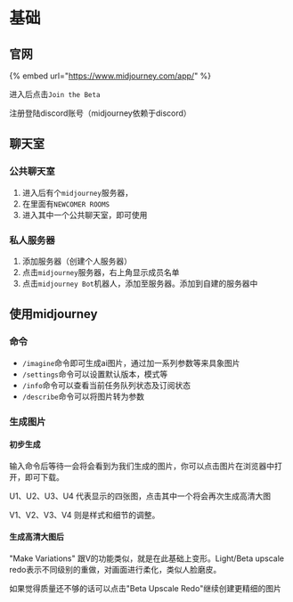 # 基础

## 官网

{% embed url="https://www.midjourney.com/app/" %}

进入后点击`Join the Beta`

注册登陆discord账号（midjourney依赖于discord）

## 聊天室

### 公共聊天室

1. 进入后有个`midjourney`服务器，
2. 在里面有`NEWCOMER ROOMS`
3. 进入其中一个公共聊天室，即可使用

### 私人服务器

1. 添加服务器（创建个人服务器）
2. 点击`midjourney`服务器，右上角显示成员名单
3. 点击`midjourney Bot`机器人，添加至服务器。添加到自建的服务器中

## 使用midjourney

### 命令

* `/imagine`命令即可生成ai图片，通过加一系列参数等来具象图片
* `/settings`命令可以设置默认版本，模式等
* `/info`命令可以查看当前任务队列状态及订阅状态
* `/describe`命令可以将图片转为参数

### 生成图片

#### 初步生成

输入命令后等待一会将会看到为我们生成的图片，你可以点击图片在浏览器中打开，即可下载。

U1、U2、U3、U4 代表显示的四张图，点击其中一个将会再次生成高清大图

V1、V2、V3、V4 则是样式和细节的调整。

#### 生成高清大图后

"Make Variations" 跟V的功能类似，就是在此基础上变形。Light/Beta upscale redo表示不同级别的重做，对画面进行柔化，类似人脸磨皮。

如果觉得质量还不够的话可以点击"Beta Upscale Redo"继续创建更精细的图片
